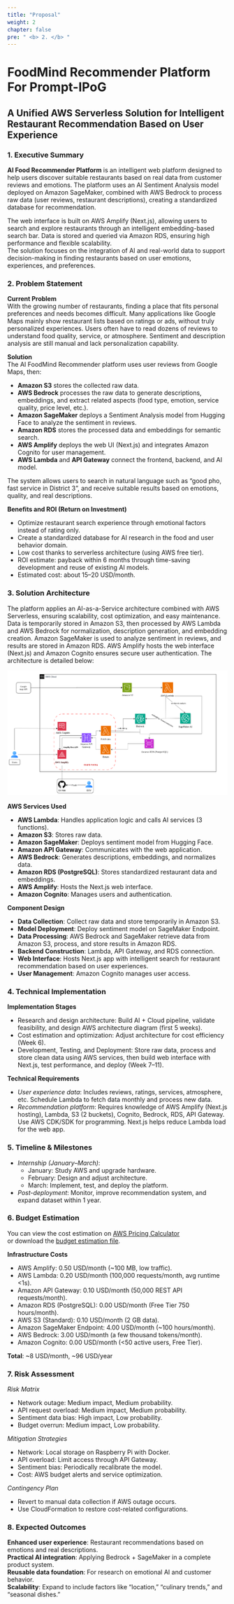 ```yaml
---
title: "Proposal"
weight: 2
chapter: false
pre: " <b> 2. </b> "
---
```



# FoodMind Recommender Platform For Prompt-IPoG
## A Unified AWS Serverless Solution for Intelligent Restaurant Recommendation Based on User Experience

### 1. Executive Summary  
**AI Food Recommender Platform** is an intelligent web platform designed to help users discover suitable restaurants based on real data from customer reviews and emotions. The platform uses an AI Sentiment Analysis model deployed on Amazon SageMaker, combined with AWS Bedrock to process raw data (user reviews, restaurant descriptions), creating a standardized database for recommendation.

The web interface is built on AWS Amplify (Next.js), allowing users to search and explore restaurants through an intelligent embedding-based search bar. Data is stored and queried via Amazon RDS, ensuring high performance and flexible scalability.  
The solution focuses on the integration of AI and real-world data to support decision-making in finding restaurants based on user emotions, experiences, and preferences.

### 2. Problem Statement  
**Current Problem**  
With the growing number of restaurants, finding a place that fits personal preferences and needs becomes difficult. Many applications like Google Maps mainly show restaurant lists based on ratings or ads, without truly personalized experiences. Users often have to read dozens of reviews to understand food quality, service, or atmosphere. Sentiment and description analysis are still manual and lack personalization capability.

**Solution**  
The AI FoodMind Recommender platform uses user reviews from Google Maps, then:  
- **Amazon S3** stores the collected raw data.  
- **AWS Bedrock** processes the raw data to generate descriptions, embeddings, and extract related aspects (food type, emotion, service quality, price level, etc.).  
- **Amazon SageMaker** deploys a Sentiment Analysis model from Hugging Face to analyze the sentiment in reviews.  
- **Amazon RDS** stores the processed data and embeddings for semantic search.  
- **AWS Amplify** deploys the web UI (Next.js) and integrates Amazon Cognito for user management.  
- **AWS Lambda** and **API Gateway** connect the frontend, backend, and AI model.

The system allows users to search in natural language such as “good pho, fast service in District 3”, and receive suitable results based on emotions, quality, and real descriptions.

**Benefits and ROI (Return on Investment)**  
- Optimize restaurant search experience through emotional factors instead of rating only.  
- Create a standardized database for AI research in the food and user behavior domain.  
- Low cost thanks to serverless architecture (using AWS free tier).  
- ROI estimate: payback within 6 months through time-saving development and reuse of existing AI models.  
- Estimated cost: about 15–20 USD/month.

### 3. Solution Architecture  
The platform applies an AI-as-a-Service architecture combined with AWS Serverless, ensuring scalability, cost optimization, and easy maintenance. Data is temporarily stored in Amazon S3, then processed by AWS Lambda and AWS Bedrock for normalization, description generation, and embedding creation. Amazon SageMaker is used to analyze sentiment in reviews, and results are stored in Amazon RDS. AWS Amplify hosts the web interface (Next.js) and Amazon Cognito ensures secure user authentication. The architecture is detailed below:

![FoodMind Recommender Platform Architecture](/images/2-Proposal/Architecture.png)

**AWS Services Used**  
- **AWS Lambda**: Handles application logic and calls AI services (3 functions).  
- **Amazon S3**: Stores raw data.  
- **Amazon SageMaker**: Deploys sentiment model from Hugging Face.  
- **Amazon API Gateway**: Communicates with the web application.  
- **AWS Bedrock**: Generates descriptions, embeddings, and normalizes data.  
- **Amazon RDS (PostgreSQL)**: Stores standardized restaurant data and embeddings.  
- **AWS Amplify**: Hosts the Next.js web interface.  
- **Amazon Cognito**: Manages users and authentication.  

**Component Design**  
- **Data Collection**: Collect raw data and store temporarily in Amazon S3.  
- **Model Deployment**: Deploy sentiment model on SageMaker Endpoint.  
- **Data Processing**: AWS Bedrock and SageMaker retrieve data from Amazon S3, process, and store results in Amazon RDS.  
- **Backend Construction**: Lambda, API Gateway, and RDS connection.  
- **Web Interface**: Hosts Next.js app with intelligent search for restaurant recommendation based on user experiences.  
- **User Management**: Amazon Cognito manages user access.  

### 4. Technical Implementation  
**Implementation Stages**  
- Research and design architecture: Build AI + Cloud pipeline, validate feasibility, and design AWS architecture diagram (first 5 weeks).  
- Cost estimation and optimization: Adjust architecture for cost efficiency (Week 6).  
- Development, Testing, and Deployment: Store raw data, process and store clean data using AWS services, then build web interface with Next.js, test performance, and deploy (Week 7–11).

**Technical Requirements**  
- *User experience data*: Includes reviews, ratings, services, atmosphere, etc. Schedule Lambda to fetch data monthly and process new data.  
- *Recommendation platform*: Requires knowledge of AWS Amplify (Next.js hosting), Lambda, S3 (2 buckets), Cognito, Bedrock, RDS, API Gateway. Use AWS CDK/SDK for programming. Next.js helps reduce Lambda load for the web app.  

### 5. Timeline & Milestones  
- *Internship (January–March)*:  
  - January: Study AWS and upgrade hardware.  
  - February: Design and adjust architecture.  
  - March: Implement, test, and deploy the platform.  
- *Post-deployment*: Monitor, improve recommendation system, and expand dataset within 1 year.

### 6. Budget Estimation  
You can view the cost estimation on [AWS Pricing Calculator](https://calculator.aws/#/estimate?id=621f38b12a1ef026842ba2ddfe46ff936ed4ab01)  
or download the [budget estimation file](../attachments/budget_estimation.pdf).  

**Infrastructure Costs**

- AWS Amplify: 0.50 USD/month (~100 MB, low traffic).  
- AWS Lambda: 0.20 USD/month (100,000 requests/month, avg runtime <1s).  
- Amazon API Gateway: 0.10 USD/month (50,000 REST API requests/month).  
- Amazon RDS (PostgreSQL): 0.00 USD/month (Free Tier 750 hours/month).  
- AWS S3 (Standard): 0.10 USD/month (2 GB data).  
- Amazon SageMaker Endpoint: 4.00 USD/month (~100 hours/month).  
- AWS Bedrock: 3.00 USD/month (a few thousand tokens/month).  
- Amazon Cognito: 0.00 USD/month (<50 active users, Free Tier).  

**Total**: ~8 USD/month, ~96 USD/year  

### 7. Risk Assessment  
*Risk Matrix*  
- Network outage: Medium impact, Medium probability.  
- API request overload: Medium impact, Medium probability.  
- Sentiment data bias: High impact, Low probability.  
- Budget overrun: Medium impact, Low probability.  

*Mitigation Strategies*  
- Network: Local storage on Raspberry Pi with Docker.  
- API overload: Limit access through API Gateway.  
- Sentiment bias: Periodically recalibrate the model.  
- Cost: AWS budget alerts and service optimization.  

*Contingency Plan*  
- Revert to manual data collection if AWS outage occurs.  
- Use CloudFormation to restore cost-related configurations.  

### 8. Expected Outcomes  
**Enhanced user experience**: Restaurant recommendations based on emotions and real descriptions.  
**Practical AI integration**: Applying Bedrock + SageMaker in a complete product system.  
**Reusable data foundation**: For research on emotional AI and customer behavior.  
**Scalability**: Expand to include factors like “location,” “culinary trends,” and “seasonal dishes.”  
